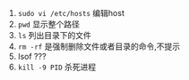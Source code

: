 1. `sudo vi /etc/hosts` 编辑host
2. `pwd` 显示整个路径
3. `ls` 列出目录下的文件
4. `rm -rf` 是强制删除文件或者目录的命令,不提示
5. lsof ???
6. `kill -9 PID` 杀死进程
